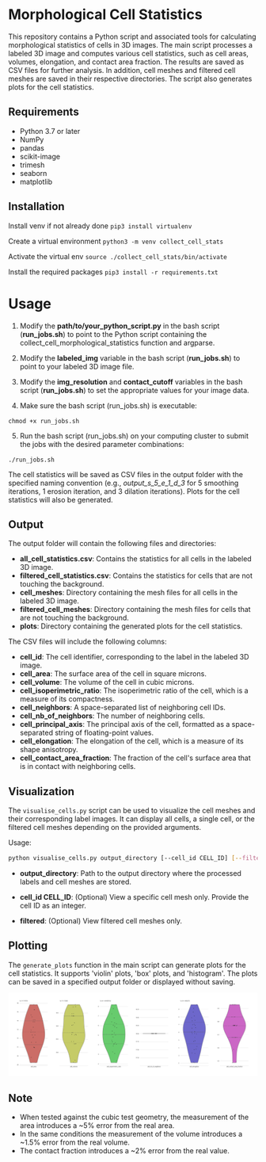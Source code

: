 # Morphological Cell Statistics

This repository contains a Python script and associated tools for calculating morphological statistics of cells in 3D images. The main script processes a labeled 3D image and computes various cell statistics, such as cell areas, volumes, elongation, and contact area fraction. The results are saved as CSV files for further analysis. In addition, cell meshes and filtered cell meshes are saved in their respective directories. The script also generates plots for the cell statistics.

## Requirements

* Python 3.7 or later
* NumPy
* pandas
* scikit-image
* trimesh
* seaborn
* matplotlib

## Installation
Install venv if not already done
```pip3 install virtualenv```

Create a virtual environment
```python3 -m venv collect_cell_stats```

Activate the virtual env
```source ./collect_cell_stats/bin/activate```

Install the required packages
```pip3 install -r requirements.txt```

# Usage

1. Modify the **path/to/your_python_script.py** in the bash script (**run_jobs.sh**) to point to the Python script containing the collect_cell_morphological_statistics function and argparse.

2. Modify the **labeled_img** variable in the bash script (**run_jobs.sh**) to point to your labeled 3D image file.

3. Modify the **img_resolution** and **contact_cutoff** variables in the bash script (**run_jobs.sh**) to set the appropriate values for your image data.

4. Make sure the bash script (run_jobs.sh) is executable:

```
chmod +x run_jobs.sh

```

5. Run the bash script (run_jobs.sh) on your computing cluster to submit the jobs with the desired parameter combinations:
```
./run_jobs.sh
```


The cell statistics will be saved as CSV files in the output folder with the specified naming convention (e.g., *output_s_5_e_1_d_3* for 5 smoothing iterations, 1 erosion iteration, and 3 dilation iterations). Plots for the cell statistics will also be generated.

## Output

The output folder will contain the following files and directories:
*	**all_cell_statistics.csv**: Contains the statistics for all cells in the labeled 3D image.
*	**filtered_cell_statistics.csv**: Contains the statistics for cells that are not touching the background.
*	**cell_meshes**: Directory containing the mesh files for all cells in the labeled 3D image.
*	**filtered_cell_meshes**: Directory containing the mesh files for cells that are not touching the background.
*   **plots**: Directory containing the generated plots for the cell statistics.

The CSV files will include the following columns:

* **cell_id**: The cell identifier, corresponding to the label in the labeled 3D image.
* **cell_area**: The surface area of the cell in square microns.
* **cell_volume**: The volume of the cell in cubic microns.
* **cell_isoperimetric_ratio**: The isoperimetric ratio of the cell, which is a measure of its compactness.
* **cell_neighbors**: A space-separated list of neighboring cell IDs.
* **cell_nb_of_neighbors**: The number of neighboring cells.
* **cell_principal_axis**: The principal axis of the cell, formatted as a space-separated string of floating-point values.
* **cell_elongation**: The elongation of the cell, which is a measure of its shape anisotropy.
* **cell_contact_area_fraction**: The fraction of the cell's surface area that is in contact with neighboring cells.

## Visualization

The `visualise_cells.py` script can be used to visualize the cell meshes and their corresponding label images. It can display all cells, a single cell, or the filtered cell meshes depending on the provided arguments.

Usage:

```bash
python visualise_cells.py output_directory [--cell_id CELL_ID] [--filtered]
```

* **output_directory**: Path to the output directory where the processed labels and cell meshes are stored.

* **cell_id CELL_ID**: (Optional) View a specific cell mesh only. Provide the cell ID as an integer.

* **filtered**: (Optional) View filtered cell meshes only.

## Plotting

The `generate_plots` function in the main script can generate plots for the cell statistics. It supports 'violin' plots, 'box' plots, and 'histogram'. The plots can be saved in a specified output folder or displayed without saving.

![Statistics of Cubes example](./images/filtered_cell_plots.png)

## Note
- When tested against the cubic test geometry, the measurement of the area introduces a ~5% error from the  real area. 
- In the same conditions the measurement of the volume introduces a ~1.5% error from the real volume.
- The contact fraction introduces a ~2% error from the real value.



